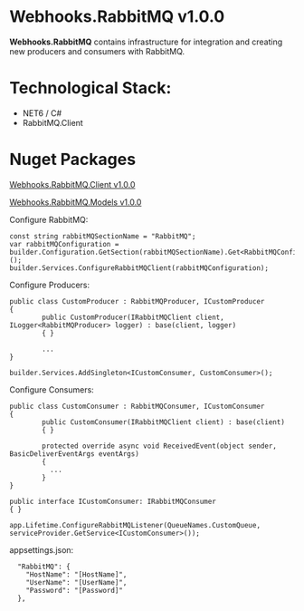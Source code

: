 # Webhooks.RabbitMQ v1.0.0

**Webhooks.RabbitMQ** contains infrastructure for integration and creating new producers and consumers with RabbitMQ.

# Technological Stack:

- NET6 / C#
- RabbitMQ.Client

# Nuget Packages

[Webhooks.RabbitMQ.Client v1.0.0](https://www.nuget.org/packages/Webhooks.RabbitMQ.Client/1.0.0?_src=template)

[Webhooks.RabbitMQ.Models v1.0.0](https://www.nuget.org/packages/Webhooks.RabbitMQ.Models/1.0.0?_src=template)

Configure RabbitMQ:
```
const string rabbitMQSectionName = "RabbitMQ";
var rabbitMQConfiguration = builder.Configuration.GetSection(rabbitMQSectionName).Get<RabbitMQConfiguration>();
builder.Services.ConfigureRabbitMQClient(rabbitMQConfiguration);
```

Configure Producers:
```
public class CustomProducer : RabbitMQProducer, ICustomProducer
{
        public CustomProducer(IRabbitMQClient client, ILogger<RabbitMQProducer> logger) : base(client, logger)
        { }
        
        ...
}

builder.Services.AddSingleton<ICustomConsumer, CustomConsumer>();
```

Configure Consumers:
```
public class CustomConsumer : RabbitMQConsumer, ICustomConsumer
{
        public CustomConsumer(IRabbitMQClient client) : base(client)
        { }

        protected override async void ReceivedEvent(object sender, BasicDeliverEventArgs eventArgs)
        {
          ...
        }
}

public interface ICustomConsumer: IRabbitMQConsumer
{ }

app.Lifetime.ConfigureRabbitMQListener(QueueNames.CustomQueue, serviceProvider.GetService<ICustomConsumer>());
```

appsettings.json:

```
  "RabbitMQ": {
    "HostName": "[HostName]",
    "UserName": "[UserName]",
    "Password": "[Password]"
  },
```

